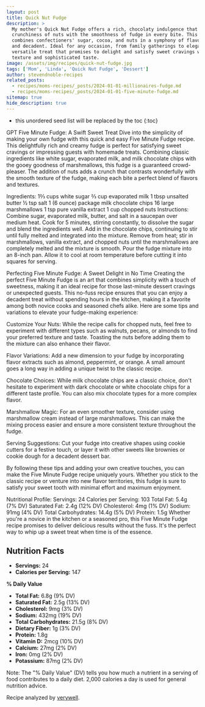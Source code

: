 ```yaml
---
layout: post
title: Quick Nut Fudge
description: >
  My mother's Quick Nut Fudge offers a rich, chocolaty indulgence that perfectly balances the
  crunchiness of nuts with the smoothness of fudge in every bite. This easy-to-make dessert
  combines confectioners' sugar, cocoa, and nuts in a symphony of flavors that's both comforting
  and decadent. Ideal for any occasion, from family gatherings to elegant soirees, this fudge is a
  versatile treat that promises to delight and satisfy sweet cravings with its melt-in-your-mouth
  texture and sophisticated taste.
image: /assets/img/recipes/quick-nut-fudge.jpg
tags: ['Mom', 'Linda', 'Quick Nut Fudge', 'Dessert']
author: stevendnoble-recipes
related_posts:
  - recipes/moms-recipes/_posts/2024-01-01-millionaires-fudge.md
  - recipes/moms-recipes/_posts/2024-01-01-five-minute-fudge.md
sitemap: true
hide_description: true
---
```


* this unordered seed list will be replaced by the toc
{:toc}

GPT
Five Minute Fudge: A Swift Sweet Treat
Dive into the simplicity of making your own fudge with this quick and easy Five Minute Fudge recipe. This delightfully rich and creamy fudge is perfect for satisfying sweet cravings or impressing guests with homemade treats. Combining classic ingredients like white sugar, evaporated milk, and milk chocolate chips with the gooey goodness of marshmallows, this fudge is a guaranteed crowd-pleaser. The addition of nuts adds a crunch that contrasts wonderfully with the smooth texture of the fudge, making each bite a perfect blend of flavors and textures.

Ingredients:
1⅔ cups white sugar
⅔ cup evaporated milk
1 tbsp unsalted butter
½ tsp salt
1 (6 ounce) package milk chocolate chips
16 large marshmallows
1 tsp pure vanilla extract
1 cup chopped nuts
Instructions:
Combine sugar, evaporated milk, butter, and salt in a saucepan over medium heat.
Cook for 5 minutes, stirring constantly, to dissolve the sugar and blend the ingredients well.
Add in the chocolate chips, continuing to stir until fully melted and integrated into the mixture.
Remove from heat; stir in marshmallows, vanilla extract, and chopped nuts until the marshmallows are completely melted and the mixture is smooth.
Pour the fudge mixture into an 8-inch pan. Allow it to cool at room temperature before cutting it into squares for serving.

Perfecting Five Minute Fudge: A Sweet Delight in No Time
Creating the perfect Five Minute Fudge is an art that combines simplicity with a touch of sweetness, making it an ideal recipe for those last-minute dessert cravings or unexpected guests. This no-fuss recipe ensures that you can enjoy a decadent treat without spending hours in the kitchen, making it a favorite among both novice cooks and seasoned chefs alike. Here are some tips and variations to elevate your fudge-making experience:

Customize Your Nuts: While the recipe calls for chopped nuts, feel free to experiment with different types such as walnuts, pecans, or almonds to find your preferred texture and taste. Toasting the nuts before adding them to the mixture can also enhance their flavor.

Flavor Variations: Add a new dimension to your fudge by incorporating flavor extracts such as almond, peppermint, or orange. A small amount goes a long way in adding a unique twist to the classic recipe.

Chocolate Choices: While milk chocolate chips are a classic choice, don't hesitate to experiment with dark chocolate or white chocolate chips for a different taste profile. You can also mix chocolate types for a more complex flavor.

Marshmallow Magic: For an even smoother texture, consider using marshmallow cream instead of large marshmallows. This can make the mixing process easier and ensure a more consistent texture throughout the fudge.

Serving Suggestions: Cut your fudge into creative shapes using cookie cutters for a festive touch, or layer it with other sweets like brownies or cookie dough for a decadent dessert bar.

By following these tips and adding your own creative touches, you can make the Five Minute Fudge recipe uniquely yours. Whether you stick to the classic recipe or venture into new flavor territories, this fudge is sure to satisfy your sweet tooth with minimal effort and maximum enjoyment.

Nutritional Profile:
Servings: 24
Calories per Serving: 103
Total Fat: 5.4g (7% DV)
Saturated Fat: 2.4g (12% DV)
Cholesterol: 4mg (1% DV)
Sodium: 91mg (4% DV)
Total Carbohydrates: 14.4g (5% DV)
Protein: 1.5g
Whether you're a novice in the kitchen or a seasoned pro, this Five Minute Fudge recipe promises to deliver delicious results without the fuss. It's the perfect way to whip up a sweet treat when time is of the essence.
## Nutrition Facts

* **Servings:** 24
* **Calories per Serving:** 147

**% Daily Value**

* **Total Fat:** 6.8g (9% DV)
* **Saturated Fat:** 2.5g (13% DV)
* **Cholesterol:** 9mg (3% DV)
* **Sodium:** 432mg (19% DV)
* **Total Carbohydrates:** 21.5g (8% DV)
* **Dietary Fiber:** 1g (3% DV)
* **Protein:** 1.8g
* **Vitamin D:** 2mcg (10% DV)
* **Calcium:** 27mg (2% DV)
* **Iron:** 0mg (2% DV)
* **Potassium:** 87mg (2% DV)

Note: The "% Daily Value" (DV) tells you how much a nutrient in a serving of food contributes to a daily diet. 2,000 calories a day is used for general nutrition advice.

Recipe analyzed by <a href="https://www.verywellfit.com/recipe-nutrition-analyzer-4157076" target="_blank">verywell</a>.

<script type="application/ld+json">
{
  "@context": "http://schema.org",
  "@type": "Recipe",
  "name": "Five Minute Fudge",
  "image": "five-minute-fudge.jpg",
  "author": {
    "@type": "Person",
    "name": "Steven D Noble"
  },
  "description": "A quick and easy homemade fudge recipe that combines white sugar, evaporated milk, chocolate chips, marshmallows, and nuts.",
  "prepTime": "PT5M",
  "cookTime": "PT5M",
  "totalTime": "PT10M",
  "recipeYield": "24 servings",
  "recipeCategory": "Dessert",
  "recipeCuisine": "American",
  "recipeIngredient": [
    "1⅔ cups white sugar",
    "⅔ cup evaporated milk",
    "1 tbsp unsalted butter",
    "½ tsp salt",
    "1 (6 ounce) package milk chocolate chips",
    "16 large marshmallows",
    "1 tsp pure vanilla extract",
    "1 cup chopped nuts"
  ],
  "recipeInstructions": [
    {
      "@type": "HowToStep",
      "text": "Combine sugar, milk, butter, and salt in a saucepan and cook."
    },
    {
      "@type": "HowToStep",
      "text": "Add chocolate chips and melt into the mixture."
    },
    {
      "@type": "HowToStep",
      "text": "Stir in marshmallows, vanilla, and nuts, then cool and cut."
    }
  ],
  "nutrition": {
    "@type": "NutritionInformation",
    "calories": "103",
    "fatContent": "5.4g",
    "saturatedFatContent": "2.4g",
    "cholesterolContent": "4mg",
    "sodiumContent": "91mg",
    "carbohydrateContent": "14.4g",
    "fiberContent": "0.7g",
    "sugarContent": "12.8g",
    "proteinContent": "1.5g"
  }
}
</script>
